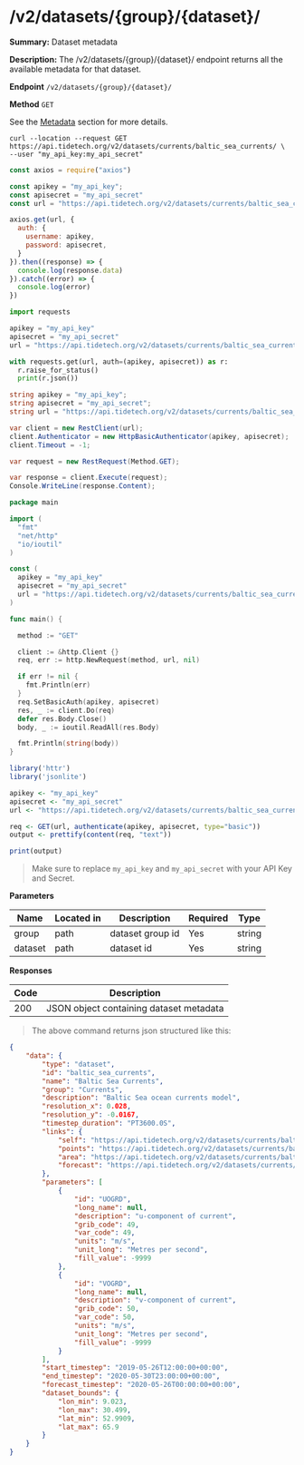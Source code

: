 # /v2/datasets/{group}/{dataset}/

**Summary:** Dataset metadata

**Description:** The /v2/datasets/{group}/{dataset}/ endpoint returns all the
available metadata for that dataset.

**Endpoint** `/v2/datasets/{group}/{dataset}/`

**Method** `GET`

<aside class="notice">
See the <a href='#metadata'>Metadata</a> section for more details.
</aside>

```shell
curl --location --request GET https://api.tidetech.org/v2/datasets/currents/baltic_sea_currents/ \
--user "my_api_key:my_api_secret"
```

```javascript
const axios = require("axios")

const apikey = "my_api_key";
const apisecret = "my_api_secret"
const url = "https://api.tidetech.org/v2/datasets/currents/baltic_sea_currents/"

axios.get(url, {
  auth: {
    username: apikey,
    password: apisecret,
  }
}).then((response) => {
  console.log(response.data)
}).catch((error) => {
  console.log(error)
})
```

```python
import requests

apikey = "my_api_key"
apisecret = "my_api_secret"
url = "https://api.tidetech.org/v2/datasets/currents/baltic_sea_currents/"

with requests.get(url, auth=(apikey, apisecret)) as r:
  r.raise_for_status()
  print(r.json())
```

```csharp
string apikey = "my_api_key";
string apisecret = "my_api_secret";
string url = "https://api.tidetech.org/v2/datasets/currents/baltic_sea_currents/";

var client = new RestClient(url);
client.Authenticator = new HttpBasicAuthenticator(apikey, apisecret);
client.Timeout = -1;

var request = new RestRequest(Method.GET);

var response = client.Execute(request);
Console.WriteLine(response.Content);
```

```go
package main

import (
  "fmt"
  "net/http"
  "io/ioutil"
)

const (
  apikey = "my_api_key"
  apisecret = "my_api_secret"
  url = "https://api.tidetech.org/v2/datasets/currents/baltic_sea_currents/"
)

func main() {

  method := "GET"

  client := &http.Client {}
  req, err := http.NewRequest(method, url, nil)

  if err != nil {
    fmt.Println(err)
  }
  req.SetBasicAuth(apikey, apisecret)
  res, _ := client.Do(req)
  defer res.Body.Close()
  body, _ := ioutil.ReadAll(res.Body)

  fmt.Println(string(body))
}
```

```r
library('httr')
library('jsonlite')

apikey <- "my_api_key"
apisecret <- "my_api_secret"
url <- "https://api.tidetech.org/v2/datasets/currents/baltic_sea_currents/"

req <- GET(url, authenticate(apikey, apisecret, type="basic"))
output <- prettify(content(req, "text"))

print(output)
```

> Make sure to replace `my_api_key` and `my_api_secret` with your API Key and Secret.


**Parameters**

| Name | Located in | Description | Required | Type |
| ---- | ---------- | ----------- | -------- | ---- |
| group | path | dataset group id | Yes | string |
| dataset | path | dataset id | Yes | string |

**Responses**

| Code | Description |
| ---- | ----------- |
| 200 | JSON object containing dataset metadata |


> The above command returns json structured like this:


```json
{
    "data": {
        "type": "dataset",
        "id": "baltic_sea_currents",
        "name": "Baltic Sea Currents",
        "group": "Currents",
        "description": "Baltic Sea ocean currents model",
        "resolution_x": 0.028,
        "resolution_y": -0.0167,
        "timestep_duration": "PT3600.0S",
        "links": {
            "self": "https://api.tidetech.org/v2/datasets/currents/baltic_sea_currents/",
            "points": "https://api.tidetech.org/v2/datasets/currents/baltic_sea_currents/points/",
            "area": "https://api.tidetech.org/v2/datasets/currents/baltic_sea_currents/area/",
            "forecast": "https://api.tidetech.org/v2/datasets/currents/baltic_sea_currents/forecast/"
        },
        "parameters": [
            {
                "id": "UOGRD",
                "long_name": null,
                "description": "u-component of current",
                "grib_code": 49,
                "var_code": 49,
                "units": "m/s",
                "unit_long": "Metres per second",
                "fill_value": -9999
            },
            {
                "id": "VOGRD",
                "long_name": null,
                "description": "v-component of current",
                "grib_code": 50,
                "var_code": 50,
                "units": "m/s",
                "unit_long": "Metres per second",
                "fill_value": -9999
            }
        ],
        "start_timestep": "2019-05-26T12:00:00+00:00",
        "end_timestep": "2020-05-30T23:00:00+00:00",
        "forecast_timestep": "2020-05-26T00:00:00+00:00",
        "dataset_bounds": {
            "lon_min": 9.023,
            "lon_max": 30.499,
            "lat_min": 52.9909,
            "lat_max": 65.9
        }
    }
}
```
